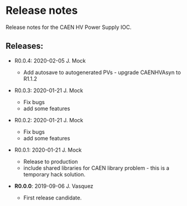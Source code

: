 # Release notes

Release notes for the CAEN HV Power Supply IOC.

## Releases:
* R0.0.4: 2020-02-05 J. Mock
  * Add autosave to autogenerated PVs - upgrade CAENHVAsyn to R1.1.2

* R0.0.3: 2020-01-21 J. Mock
  * Fix bugs
  * add some features

* R0.0.2: 2020-01-21 J. Mock
  * Fix bugs
  * add some features

* R0.0.1: 2020-01-21 J. Mock
  * Release to production
  * include shared libraries for CAEN library problem - this is a temporary hack solution.

* __R0.0.0__: 2019-09-06 J. Vasquez
  * First release candidate.
